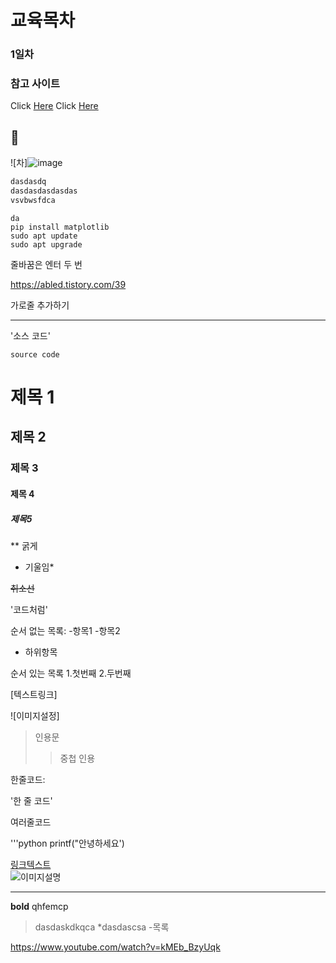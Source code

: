 # 교육목차

### 1일차


### 참고 사이트

Click [Here](https://abled.tistory.com/39)
Click [Here](https://www.youtube.com/watch?v=kMEb_BzyUqk)

## 🚗
![차]![image](https://github.com/user-attachments/assets/d72b926c-f26a-4bd3-988d-72a3df90bea8)


``` bash
dasdasdq
dasdasdasdasdas
vsvbwsfdca
```


```
da
pip install matplotlib
sudo apt update
sudo apt upgrade
```

줄바꿈은 엔터 두 번

https://abled.tistory.com/39

가로줄 추가하기


[<!--link-->](https://www.youtube.com/watch?v=kMEb_BzyUqk)


------------


'소스 코드'

`source code`


# 제목 1
## 제목 2
### 제목 3
#### 제목 4
##### 제목5

** 굵게

* 기울임*

~~취소선~~

'코드처럼'

순서 없는 목록:
-항목1
-항목2
 - 하위항목

순서 있는 목록
1.첫번째
2.두번째

[텍스트링크]

![이미지설정]

>인용문
>>중첩 인용
>

한줄코드:

'한 줄 코드'

여러줄코드


'''python
printf("안녕하세요')


[링크텍스트](https://example.com)  
![이미지설명](https://example.com/image.png)




___
**bold**
qhfemcp

> dasdaskdkqca
*dasdascsa
-목록
> 
https://www.youtube.com/watch?v=kMEb_BzyUqk

